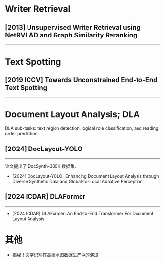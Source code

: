 # Writer Retrieval

## [2013] Unsupervised Writer Retrieval using NetRVLAD and Graph Similarity Reranking
----

# Text Spotting

## [2019 ICCV] Towards Unconstrained End-to-End Text Spotting
----

# Document Layout Analysis; DLA

DLA sub-tasks: text region detection, logical role classification, and reading order prediction.

## [2024] DocLayout-YOLO
---
论文提出了 DocSynth-300K 数据集.

- [2024] DocLayout-YOLO_ Enhancing Document Layout Analysis through Diverse Synthetic Data and Global-to-Local Adaptive Perception

## [2024 ICDAR] DLAFormer
---
- [2024 ICDAR] DLAFormer: An End-to-End Transformer For Document Layout Analysis

# 其他
- 揭秘！文字识别在高德地图数据生产中的演进
